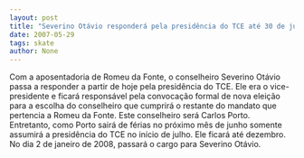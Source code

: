 ```yaml
---
layout: post
title: "Severino Otávio responderá pela presidência do TCE até 30 de junho"
date: 2007-05-29
tags: skate
author: None
---
```

Com a aposentadoria de Romeu da Fonte, o conselheiro Severino Ot&aacute;vio passa a responder a partir de hoje pela presid&ecirc;ncia do TCE. Ele era o vice-presidente e ficar&aacute; respons&aacute;vel pela convoca&ccedil;&atilde;o formal de nova elei&ccedil;&atilde;o para a escolha do conselheiro que cumprir&aacute; o restante do mandato que pertencia a Romeu da Fonte. Este conselheiro ser&aacute; Carlos Porto.
&nbsp;
Entretanto, como Porto sair&aacute; de f&eacute;rias no pr&oacute;ximo m&ecirc;s de junho somente assumir&aacute; a presid&ecirc;ncia do TCE no in&iacute;cio de julho. Ele ficar&aacute; at&eacute; dezembro. No dia 2 de janeiro de 2008, passar&aacute; o cargo para Severino Ot&aacute;vio. 